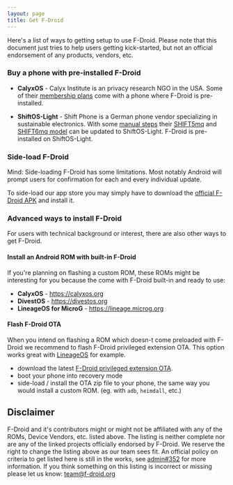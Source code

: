 ```yaml
---
layout: page
title: Get F-Droid
---
```


Here's a list of ways to getting setup to use F-Droid. Please note that this document just tries to help users getting kick-started, but not an
official endorsement of any products, vendors, etc.

### Buy a phone with pre-installed F-Droid

* __CalyxOS__ - Calyx Institute is an privacy research NGO in the USA.  Some of
  their [membership
  plans](https://members.calyxinstitute.org/enroll/membership/phone) come with
  a phone where F-Droid is pre-installed.
<!--  hiding iodé for now because: https://gitlab.com/fdroid/admin/-/issues/353
* __iodéOS__ - IodéOS is a privacy focused version of Android which comes with
  preinstalled F-Droid.  Iodé operate a web-shop in France, where they sell [new
  and refurbished phones](https://iode.tech) ready to use with F-Droid on IodéOS.
-->
* __ShiftOS-Light__ - Shift Phone is a German phone vendor specializing
  in sustainable electronics.  With some [manual
  steps](https://www.shiftphones.com/hilfe_faqs/was-ist-shiftos-l/) their
  [SHIFT5mq](https://shop.shiftphones.com/shift5me.html) and [SHIFT6mq
  model](https://shop.shiftphones.com/shift6mq.htm) can be updated to ShiftOS-Light.
  F-Droid is pre-installed on ShiftOS-Light.

### Side-load F-Droid

Mind: Side-loading F-Droid has some limitations. Most notably Android will
prompt users for confirmation for each and every individual update.

To side-load our app store you may simply have to download the [official
F-Droid APK](https://f-droid.org/F-Droid.apk) and install it.

### Advanced ways to install F-Droid

For users with technical background or interest, there are also other ways to
get F-Droid.

#### Install an Android ROM with built-in F-Droid

If you're planning on flashing a custom ROM, these ROMs might be interesting
for you because the come with F-Droid built-in and ready to use:

- __CalyxOS__ - https://calyxos.org
- __DivestOS__ - https://divestos.org
- __LineageOS for MicroG__ - https://lineage.microg.org

#### Flash F-Droid OTA

When you intend on flashing a ROM which doesn-t come preloaded with F-Droid we
recommend to flash F-Droid privileged extension OTA. This option works great
with [LineageOS](https://lineageos.org/) for example.

- download the latest [F-Droid privileged extension
  OTA](https://f-droid.org/en/packages/org.fdroid.fdroid.privileged.ota/#suggested).
- boot your phone into recovery mode
- side-load / install the OTA zip file to your phone, the same way you would
  install a custom ROM. (eg. with `adb`, `heimdall`, etc.)

## Disclaimer

F-Droid and it's contributors might or might not be affiliated with any of the
ROMs, Device Vendors, etc. listed above. The listing is neither complete nor
are any of the linked projects officially endorsed by F-Droid. We reserve the
right to change the listing above as our team sees fit. An official policy on
criteria to get listed here is still in the works, see
[admin#352](https://gitlab.com/fdroid/admin/-/issues/352) for more information.
If you think something on this listing is incorrect or missing please let us
know: [team@f-droid.org](mailto:team@f-droid.org)
